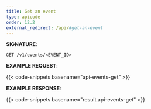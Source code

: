 ```yaml
---
title: Get an event
type: apicode
order: 12.2
external_redirect: /api/#get-an-event
---
```


**SIGNATURE**:

`GET /v1/events/<EVENT_ID>`

**EXAMPLE REQUEST**:

{{< code-snippets basename="api-events-get" >}}

**EXAMPLE RESPONSE**:

{{< code-snippets basename="result.api-events-get" >}}
